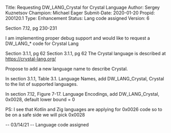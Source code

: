 Title:       Requesting DW_LANG_Crystal for Crystal Language
Author:      Sergey Kuznetsov
Champion:    Michael Eager
Submit-Date: 2020-01-20
Propid:      200120.1
Type:        Enhancement
Status:      Lang code assigned
Version:     6

Section 7.12, pg 230-231

I am implementing proper debug support and would like to request a DW_LANG_* code for Crystal Lang

Section 3.1.1, pg 62
Section 3.1.1, pg 62
The Crystal language is described at https://crystal-lang.org/

Propose to add a new language name to describe Crystal.

In section 3.1.1, Table 3.1. Language Names, add  DW_LANG_Crystal, Crystal to the list of supported languages.

In section 7.12, Figure 7-17. Language Encodings, add
   DW_LANG_Crystal, 0x0028, default lower bound = 0

PS: I see that Kotlin and Zig languages are applying for 0x0026 code so to be on a safe side we will pick 0x0028

--
03/14/21 -- Language code assigned
